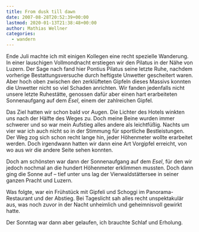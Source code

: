 ```yaml
---
title: From dusk till dawn
date: 2007-08-28T20:52:39+00:00
lastmod: 2020-01-13T21:38:48+00:00
author: Mathias Wellner
categories:
  - wandern
---
```

Ende Juli machte ich mit einigen Kollegen eine recht spezielle Wanderung. In einer lauschigen Vollmondnacht erstiegen wir den Pilatus in der Nähe von Luzern. Der Sage nach fand hier Pontius Pilatus seine letzte Ruhe, nachdem vorherige Bestattungsversuche durch heftigste Unwetter gescheitert waren. Aber hoch oben zwischen den zerklüfteten Gipfeln dieses Massivs konnten die Unwetter nicht so viel Schaden anrichten. Wir fanden jedenfalls nicht unsere letzte Ruhestätte, genossen dafür aber einen hart erarbeiteten Sonnenaufgang auf dem _Esel_, einem der zahlreichen Gipfel.

Das Ziel hatten wir schon bald vor Augen. Die Lichter des Hotels winkten uns nach der Hälfte des Weges zu. Doch meine Beine wurden immer schwerer und so war mein Aufstieg alles andere als leichtfüßig. Nachts um vier war ich auch nicht so in der Stimmung für sportliche Bestleistungen. Der Weg zog sich schon recht lange hin, jeder Höhenmeter wollte erarbeitet werden. Doch irgendwann hatten wir dann eine Art Vorgipfel erreicht, von wo aus wir die andere Seite sehen konnten.

Doch am schönsten war dann der Sonnenaufgang auf dem _Esel_, für den wir jedoch nochmal an die hundert Höhenmeter erklimmen mussten. Doch dann ging die Sonne auf &ndash; tief unter uns lag der Vierwaldstättersee in seiner ganzen Pracht und Luzern.

Was folgte, war ein Frühstück mit Gipfeli und Schoggi im Panorama-Restaurant und der Abstieg. Bei Tageslicht sah alles recht unspektakulär aus, was noch zuvor in der Nacht unheimlich und geheimnisvoll gewirkt hatte.

Der Sonntag war dann aber gelaufen, ich brauchte Schlaf und Erholung.